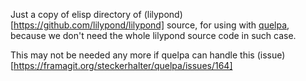 Just a copy of elisp directory of (lilypond)[https://github.com/lilypond/lilypond] source, for using with [quelpa](https://github.com/quelpa/quelpa), because we don't need the whole lilypond source code in such case.

This may not be needed any more if quelpa can handle this (issue)[https://framagit.org/steckerhalter/quelpa/issues/164]
